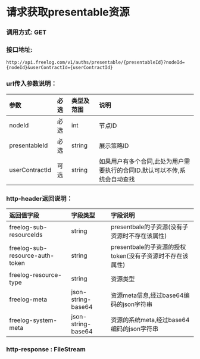 # 请求获取presentable资源

### 调用方式: GET

### 接口地址:

```
http://api.freelog.com/v1/auths/presentable/{presentableId}?nodeId={nodeId}&userContractId={userContractId}

```

### url传入参数说明：

| 参数 | 必选 | 类型及范围 | 说明 |
| :--- | :--- | :--- | :--- |
|nodeId|必选|int|节点ID|
|presentableId|必选|string|展示策略ID|
|userContractId|可选|string|如果用户有多个合同,此处为用户需要执行的合同ID.默认可以不传,系统会自动查找|


### http-header返回说明：
| 返回值字段 | 字段类型 | 字段说明 |
| :--- | :--- | :--- |
| freelog-sub-resourceIds | string | presentbale的子资源(没有子资源时不存在该属性)|
| freelog-sub-resource-auth-token | string | presentbale的子资源的授权token(没有子资源时不存在该属性)|
| freelog-resource-type | string | 资源类型|
| freelog-meta | json-string-base64 | 资源meta信息,经过base64编码的json字符串|
| freelog-system-meta | json-string-base64 | 资源的系统meta,经过base64编码的json字符串 |


### http-response : FileStream

